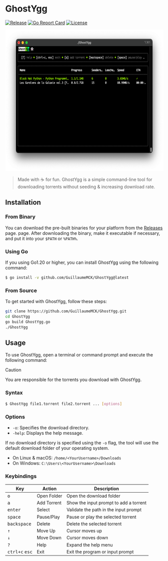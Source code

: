 # GhostYgg

[![Release](https://img.shields.io/github/release/GuillaumeMCK/GhostYgg.svg)](https://github.com/GuillaumeMCK/GhostYgg/releases)
[![Go Report Card](https://goreportcard.com/badge/github.com/GuillaumeMCK/GhostYgg)](https://goreportcard.com/report/github.com/GuillaumeMCK/GhostYgg)
[![License](https://img.shields.io/badge/license-MIT-blue.svg)](https://opensource.org/licenses/MIT)

<div align="center">
    <img src="https://raw.githubusercontent.com/GuillaumeMCK/GhostYgg/main/.github/banner.png" height="450">
</div>

> Made with ☕ for fun.
> GhostYgg is a simple command-line tool for downloading torrents without seeding & increasing download rate.

## Installation

### From Binary

You can download the pre-built binaries for your platform from
the [Releases]("https://github.com/GuillaumeMCK/GhostYgg/releases") page.
page. After downloading the binary, make it executable if necessary, and put it into your `$PATH` or `%PATH%`.

### Using Go

If you using Go1.20 or higher, you can install GhostYgg using the following command:

```bash
$ go install -v github.com/GuillaumeMCK/GhostYgg@latest
```

### From Source

To get started with GhostYgg, follow these steps:

```bash
git clone https://github.com/GuillaumeMCK/GhostYgg.git
cd GhostYgg
go build GhostYgg.go
./GhostYgg
```

## Usage

To use GhostYgg, open a terminal or command prompt and execute the following command:

> [!CAUTION]
> You are responsible for the torrents you download with GhostYgg.

### Syntax

```bash
$ GhostYgg file1.torrent file2.torrent ... [options]
```

### Options

- `-o`: Specifies the download directory.
- `-help`: Displays the help message.

If no download directory is specified using the `-o` flag, the tool will use the default download folder of your
operating system.

- On Linux & macOS: `/home/<YourUsername>/Downloads`
- On Windows: `C:\Users\<YourUsername>\Downloads`

### Keybindings

| Key                              | Action      | Description                            |
|----------------------------------|-------------|----------------------------------------|
| <kbd>o</kbd>                     | Open Folder | Open the download folder               |
| <kbd>a</kbd>                     | Add Torrent | Show the input prompt to add a torrent |
| <kbd>enter</kbd>                 | Select      | Validate the path in the input prompt  |
| <kbd>space</kbd>                 | Pause/Play  | Pause or play the selected torrent     |
| <kbd>backspace</kbd>             | Delete      | Delete the selected torrent            |
| <kbd>↑</kbd>                     | Move Up     | Cursor moves up                        |
| <kbd>↓</kbd>                     | Move Down   | Cursor moves down                      |
| <kbd>?</kbd>                     | Help        | Expand the help menu                   |
| <kbd>ctrl+c</kbd> <kbd>esc</kbd> | Exit        | Exit the program or input prompt       |

<br>
<br>
